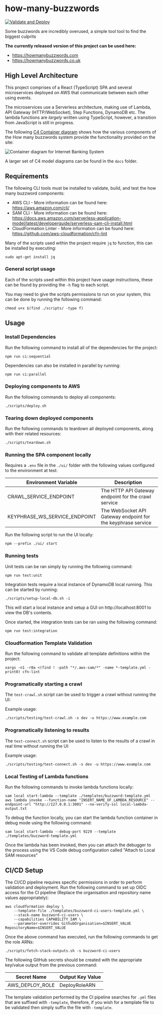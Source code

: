 # how-many-buzzwords

[![Validate and Deploy](https://github.com/ashley-evans/how-many-buzzwords/actions/workflows/ci.yml/badge.svg?branch=master)](https://github.com/ashley-evans/how-many-buzzwords/actions/workflows/ci.yml)

Some buzzwords are incredibly overused, a simple tool tool to find the biggest culprits

**The currently released version of this project can be used here:**

-   https://howmanybuzzwords.com
-   https://howmanybuzzwords.co.uk

## High Level Architecture

This project comprises of a React (TypeScript) SPA and several microservices deployed on AWS that communicate between each other using events.

The microservices use a Serverless architecture, making use of Lambda, API Gateway (HTTP/WebSocket), Step Functions, DynamoDB etc. The lambda functions are _largely_ written using TypeScript, however, a transition from JavaScript is still in progress.

The following [C4 Container diagram](https://c4model.com/#ContainerDiagram) shows how the various components of the How many buzzwords system provide the functionality provided on the site:

![Container diagram for Internet Banking System](https://www.plantuml.com/plantuml/png/dLTHJoCt47xFhvX6bSf90HwulbIgT41onwc1Yn8eZollxX0i77jbUvFcglxtpdWT9wl4gDSdbhNdcs---NO6FZalh6zN2cxQxzytnjPm-n5kZVP2QhGmbc9fnMem-4dgIhKrmgltZVljyjAApSLI-jUsR1tQYY9G-ulAh2uR9JH3dZjVArbUtduyd_6hf_lfvKeuZvPU5Id7HKDt1mCllSBZpF1YBFXNX3kpWPNGsqJKmM9BOCHjXjOPVSOyHZ1yeXz3-daD_0BCImX_tOMNANo3fPCUHtGkF6o8eGDlm26cI-2yyD9vMRb0HC1Ihb7lGeSV1Xs7uiQqkXPsUxQBB5mu81vPuiCFyFS00FP5dqKPYneLvR7RGgEda3U2kUsEO1oFuA4x6lAPCctzsTAD4SnDwn5-lHg1q3KihkZyvnfTPNyVnb3NLLL1p0PTQwLUPeMcCuNdCx54k6uQ9IkADvhAxzDtuLxHqBr2xEyHmnm27SrHL3wGVTmsJ5Gs_e3qp9grf6SGfLJIRxb5KailXKSGK94F5JTPx9eIeDOIDs1HqQNwP3VNKWH__19y0AKr6_gDAkgNj6ziI5IiP6KDNLpB2eiodd470etxWzFKtHxU2PZJqVHsAbPbBKP1baMGPGGBZmryRdN5whcknvCrD_76odg9xmiNrUfBjHJKTPl4kdkydoPdi4e2vfF58rpFlbx0W_7oHHAcQqlkLCccYPGxJP79E30Q1EdkID0Z3SPbLA6rggXB_cJdKnWBBqhXGkNZhHOhCxuvg6RXZKNN5K0iASA1algDdhq9letTRBgomvLtiwTlhTn_NJqMYwlZ_6pjf0vDX1wXcEwVh8VUSDkyMeBF-kYFtOt_uAKCN1_bXpt5jv9rKWOGMgYjaovOnbHLQotgYhLejMSNl4G04RpMjq9uOZjSm4IBKY7tpddK7EZDGHhIk5NU9JTwasOkAHnWdx5ScEeDFLioq-44IDtjwS7iloNsETFjkfrWUFgtNBZkqM6qoX2MQupc0NgaJEu349Kd5FQWnaxtZkbrU4zNq_jtEVQ4t0jJASc2rqZvb3kcsNSh-JLkiSbV_YoE1aSPdkDZsAPwcwQ6qU63azgZrUXvQCvHnVtxpWhxKrAuurNC-oKjOlwZ0LhU7Ppexl5nHeXxmEnI8JpSk8E5BdHln1zxA5NGonRv5_Fy-isJI4irZg7CKk5oiXWdTyBNkEDS8Xsk4GP_1Unzg8HId9SBuHbDYTxDavqNq-0XXaeV8EVOkpCcIGxRIJOzkS_wqvqNVEtWnPfLwD36igSOCHcQGZlknLCUi3-mdmzH5bTm6opVePp4IBwEwzP1nCkP8QTMUly_gik2vkR1Zw1FC-WPWotY2WzutHMIPDKez1XdDsVf_NKH4ktJv2N-WjxrzcJQ7qTgB-w-FHVJoPV9m_YCVls4kkP_2Fu5 "Container diagram for the How many Buzzwords System")

A larger set of C4 model diagrams can be found in the `docs` folder.

## Requirements

The following CLI tools must be installed to validate, build, and test the how many buzzword components:

-   AWS CLI - More information can be found here: https://aws.amazon.com/cli/
-   SAM CLI - More information can be found here: https://docs.aws.amazon.com/serverless-application-model/latest/developerguide/serverless-sam-cli-install.html
-   CloudFormation Linter - More information can be found here: https://github.com/aws-cloudformation/cfn-lint

Many of the scripts used within the project require `jq` to function, this can be installed by executing:

```shell
sudo apt-get install jq
```

### General script usage

Each of the scripts used within this project have usage instructions, these can be found by providing the `-h` flag to each script.

You may need to give the scripts permissions to run on your system, this can be done by running the following command:

```shell
chmod u+x $(find ./scripts/ -type f)
```

## Usage

### Install Dependencies

Run the following command to install all of the dependencies for the project:

```shell
npm run ci:sequential
```

Dependencies can also be installed in parallel by running:

```shell
npm run ci:parallel
```

### Deploying components to AWS

Run the following commands to deploy all components:

```shell
./scripts/deploy.sh
```

### Tearing down deployed components

Run the following commands to teardown all deployed components, along with their related resources:

```shell
./scripts/teardown.sh
```

### Running the SPA component locally

Requires a `.env` file in the `./ui/` folder with the following values configured to the environment at test:

| Environment Variable          | Description                                                  |
| ----------------------------- | ------------------------------------------------------------ |
| CRAWL_SERVICE_ENDPOINT        | The HTTP API Gateway endpoint for the crawl service          |
| KEYPHRASE_WS_SERVICE_ENDPOINT | The WebSocket API Gateway endpoint for the keyphrase service |

Run the following script to run the UI locally:

```
npm --prefix ./ui/ start
```

### Running tests

Unit tests can be ran simply by running the following command:

```shell
npm run test:unit
```

Integration tests require a local instance of DynamoDB local running. This can be started by running:

```shell
./scripts/setup-local-db.sh -i
```

This will start a local instance and setup a GUI on http://localhost:8001 to view the DB's contents.

Once started, the integration tests can be ran using the following command:

```shell
npm run test:integration
```

### Cloudformation Template Validation

Run the following command to validate all template definitions within the project:

```shell
xargs -n1 -r0a <(find ! -path "*/.aws-sam/*" -name *-template.yml -print0) cfn-lint
```

### Programatically starting a crawl

The `test-crawl.sh` script can be used to trigger a crawl without running the UI:

Example usage:

```shell
./scripts/testing/test-crawl.sh -s dev -u https://www.example.com
```

### Programatically listening to results

The `test-connect.sh` script can be used to listen to the results of a crawl in real time without running the UI:

Example usage:

```shell
./scripts/testing/test-connect.sh -s dev -u https://www.example.com
```

### Local Testing of Lambda functions

Run the following commands to invoke lambda functions locally:

```shell
sam local start-lambda --template ./templates/buzzword-template.yml
aws lambda invoke --function-name "INSERT_NAME_OF_LAMBDA_RESOURCE" --endpoint-url "http://127.0.0.1:3001" --no-verify-ssl local-lambda-output.txt
```

To debug the function locally, you can start the lambda function container in debug mode using the following command:

```shell
sam local start-lambda --debug-port 9229 --template ./templates/buzzword-template.yml
```

Once the lambda has been invoked, then you can attach the debugger to the process using the VS Code debug configuration called "Attach to Local SAM resources"

## CI/CD Setup

The CI/CD pipeline requires specific permissions in order to perform validation and deployment. Run the following command to set up OIDC access for the CI pipeline (Replace the organisation and repository name values appropriately):

```shell
aws cloudformation deploy \
    --template-file ./templates/buzzword-ci-users-template.yml \
    --stack-name buzzword-ci-users \
    --capabilities CAPABILITY_IAM \
    --parameter-overrides GithubOrganisation=$INSERT_VALUE RepositoryName=$INSERT_VALUE
```

Once the above command has executed, run the following commands to get the role ARNs:

```shell
./scripts/fetch-stack-outputs.sh -s buzzword-ci-users
```

The following GitHub secrets should be created with the appropriate key/value output from the previous command:

| Secret Name     | Output Key Value |
| --------------- | ---------------- |
| AWS_DEPLOY_ROLE | DeployRoleARN    |

The template validation performed by the CI pipeline searches for `.yml` files that are suffixed with `-template`, therefore, if you wish for a template file to be validated then simply suffix the file with `-template`.
